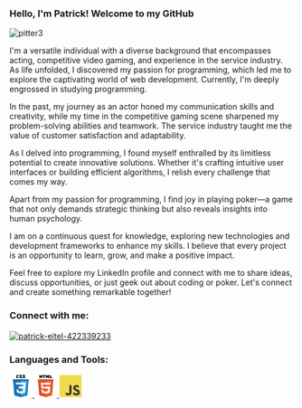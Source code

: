 <h3>Hello, I'm Patrick! Welcome to my GitHub</h3>

<p align="left"> <img src="https://komarev.com/ghpvc/?username=pitter3&label=Profile%20views&color=0e75b6&style=flat" alt="pitter3" /> </p>

<p>I'm a versatile individual with a diverse background that encompasses acting, competitive video gaming, and experience in the service industry. As life unfolded, I discovered my passion for programming, which led me to explore the captivating world of web development. Currently, I'm deeply engrossed in studying programming.

In the past, my journey as an actor honed my communication skills and creativity, while my time in the competitive gaming scene sharpened my problem-solving abilities and teamwork. The service industry taught me the value of customer satisfaction and adaptability.

As I delved into programming, I found myself enthralled by its limitless potential to create innovative solutions. Whether it's crafting intuitive user interfaces or building efficient algorithms, I relish every challenge that comes my way.

Apart from my passion for programming, I find joy in playing poker—a game that not only demands strategic thinking but also reveals insights into human psychology.

I am on a continuous quest for knowledge, exploring new technologies and development frameworks to enhance my skills. I believe that every project is an opportunity to learn, grow, and make a positive impact.

Feel free to explore my LinkedIn profile and connect with me to share ideas, discuss opportunities, or just geek out about coding or poker. Let's connect and create something remarkable together!</p>

<h3 align="left">Connect with me:</h3>
<p align="left">
<a href="https://linkedin.com/in/patrick-eitel-422339233" target="blank"><img align="center" src="https://raw.githubusercontent.com/rahuldkjain/github-profile-readme-generator/master/src/images/icons/Social/linked-in-alt.svg" alt="patrick-eitel-422339233" height="30" width="40" /></a>
</p>

<h3 align="left">Languages and Tools:</h3>
<p align="left"> <a href="https://www.w3schools.com/css/" target="_blank" rel="noreferrer"> <img src="https://raw.githubusercontent.com/devicons/devicon/master/icons/css3/css3-original-wordmark.svg" alt="css3" width="40" height="40"/> </a> <a href="https://www.w3.org/html/" target="_blank" rel="noreferrer"> <img src="https://raw.githubusercontent.com/devicons/devicon/master/icons/html5/html5-original-wordmark.svg" alt="html5" width="40" height="40"/> </a> <a href="https://developer.mozilla.org/en-US/docs/Web/JavaScript" target="_blank" rel="noreferrer"> <img src="https://raw.githubusercontent.com/devicons/devicon/master/icons/javascript/javascript-original.svg" alt="javascript" width="40" height="40"/> </a> </p>
